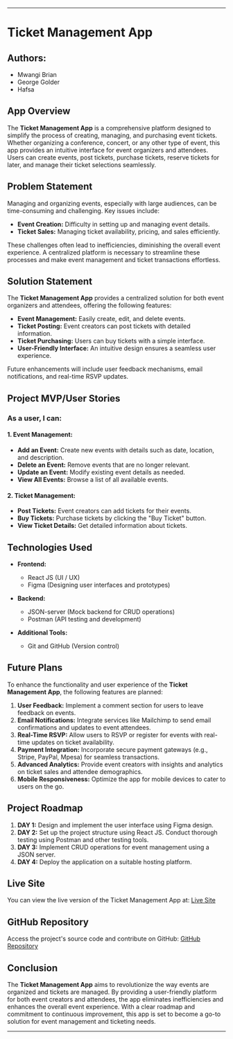 
---

# Ticket Management App

## Authors:
- Mwangi Brian
- George Golder
- Hafsa

## App Overview
The **Ticket Management App** is a comprehensive platform designed to simplify the process of creating, managing, and purchasing event tickets. Whether organizing a conference, concert, or any other type of event, this app provides an intuitive interface for event organizers and attendees. Users can create events, post tickets, purchase tickets, reserve tickets for later, and manage their ticket selections seamlessly.

## Problem Statement
Managing and organizing events, especially with large audiences, can be time-consuming and challenging. Key issues include:

- **Event Creation:** Difficulty in setting up and managing event details.
- **Ticket Sales:** Managing ticket availability, pricing, and sales efficiently.

These challenges often lead to inefficiencies, diminishing the overall event experience. A centralized platform is necessary to streamline these processes and make event management and ticket transactions effortless.

## Solution Statement
The **Ticket Management App** provides a centralized solution for both event organizers and attendees, offering the following features:

- **Event Management:** Easily create, edit, and delete events.
- **Ticket Posting:** Event creators can post tickets with detailed information.
- **Ticket Purchasing:** Users can buy tickets with a simple interface.
- **User-Friendly Interface:** An intuitive design ensures a seamless user experience.

Future enhancements will include user feedback mechanisms, email notifications, and real-time RSVP updates.

## Project MVP/User Stories
### As a user, I can:

#### 1. **Event Management:**
   - **Add an Event:** Create new events with details such as date, location, and description.
   - **Delete an Event:** Remove events that are no longer relevant.
   - **Update an Event:** Modify existing event details as needed.
   - **View All Events:** Browse a list of all available events.

#### 2. **Ticket Management:**
   - **Post Tickets:** Event creators can add tickets for their events.
   - **Buy Tickets:** Purchase tickets by clicking the "Buy Ticket" button.
   - **View Ticket Details:** Get detailed information about tickets.

## Technologies Used
- **Frontend:**
  - React JS (UI / UX)
  - Figma (Designing user interfaces and prototypes)
  
- **Backend:**
  - JSON-server (Mock backend for CRUD operations)
  - Postman (API testing and development)

- **Additional Tools:**
  - Git and GitHub (Version control)

## Future Plans
To enhance the functionality and user experience of the **Ticket Management App**, the following features are planned:

1. **User Feedback:** Implement a comment section for users to leave feedback on events.
2. **Email Notifications:** Integrate services like Mailchimp to send email confirmations and updates to event attendees.
3. **Real-Time RSVP:** Allow users to RSVP or register for events with real-time updates on ticket availability.
4. **Payment Integration:** Incorporate secure payment gateways (e.g., Stripe, PayPal, Mpesa) for seamless transactions.
5. **Advanced Analytics:** Provide event creators with insights and analytics on ticket sales and attendee demographics.
6. **Mobile Responsiveness:** Optimize the app for mobile devices to cater to users on the go.

## Project Roadmap
1. **DAY 1:** Design and implement the user interface using Figma design.
2. **DAY 2:** Set up the project structure using React JS. Conduct thorough testing using Postman and other testing tools.
3. **DAY 3:** Implement CRUD operations for event management using a JSON server.
4. **DAY 4:** Deploy the application on a suitable hosting platform.

## Live Site
You can view the live version of the Ticket Management App at:
[Live Site](https://ticket-app-40.netlify.app/)

## GitHub Repository
Access the project's source code and contribute on GitHub:
[GitHub Repository](https://github.com/mwangi-student/EVENT-TICKET-APP)

## Conclusion
The **Ticket Management App** aims to revolutionize the way events are organized and tickets are managed. By providing a user-friendly platform for both event creators and attendees, the app eliminates inefficiencies and enhances the overall event experience. With a clear roadmap and commitment to continuous improvement, this app is set to become a go-to solution for event management and ticketing needs.

---

